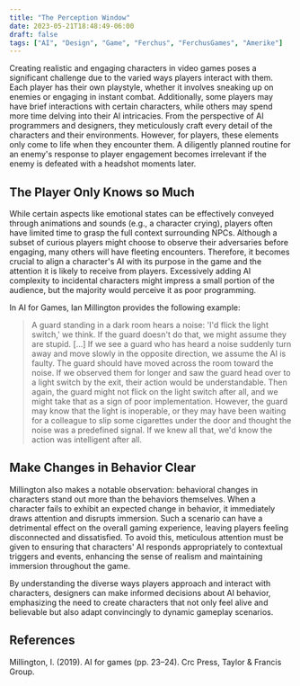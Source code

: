```yaml
---
title: "The Perception Window"
date: 2023-05-21T18:48:49-06:00
draft: false
tags: ["AI", "Design", "Game", "Ferchus", "FerchusGames", "Amerike"]
---
```


Creating realistic and engaging characters in video games poses a significant challenge due to the varied ways players interact with them. Each player has their own playstyle, whether it involves sneaking up on enemies or engaging in instant combat. Additionally, some players may have brief interactions with certain characters, while others may spend more time delving into their AI intricacies. From the perspective of AI programmers and designers, they meticulously craft every detail of the characters and their environments. However, for players, these elements only come to life when they encounter them. A diligently planned routine for an enemy's response to player engagement becomes irrelevant if the enemy is defeated with a headshot moments later.

## The Player Only Knows so Much

While certain aspects like emotional states can be effectively conveyed through animations and sounds (e.g., a character crying), players often have limited time to grasp the full context surrounding NPCs. Although a subset of curious players might choose to observe their adversaries before engaging, many others will have fleeting encounters. Therefore, it becomes crucial to align a character's AI with its purpose in the game and the attention it is likely to receive from players. Excessively adding AI complexity to incidental characters might impress a small portion of the audience, but the majority would perceive it as poor programming.

In AI for Games, Ian Millington provides the following example:

>A guard standing in a dark room hears a noise: 'I'd flick the light switch,' we think. If the guard doesn't do that, we might assume they are stupid. [...] If we see a guard who has heard a noise suddenly turn away and move slowly in the opposite direction, we assume the AI is faulty. The guard should have moved across the room toward the noise. If we observed them for longer and saw the guard head over to a light switch by the exit, their action would be understandable. Then again, the guard might not flick on the light switch after all, and we might take that as a sign of poor implementation. However, the guard may know that the light is inoperable, or they may have been waiting for a colleague to slip some cigarettes under the door and thought the noise was a predefined signal. If we knew all that, we'd know the action was intelligent after all.

## Make Changes in Behavior Clear

Millington also makes a notable observation: behavioral changes in characters stand out more than the behaviors themselves. When a character fails to exhibit an expected change in behavior, it immediately draws attention and disrupts immersion. Such a scenario can have a detrimental effect on the overall gaming experience, leaving players feeling disconnected and dissatisfied. To avoid this, meticulous attention must be given to ensuring that characters' AI responds appropriately to contextual triggers and events, enhancing the sense of realism and maintaining immersion throughout the game.

By understanding the diverse ways players approach and interact with characters, designers can make informed decisions about AI behavior, emphasizing the need to create characters that not only feel alive and believable but also adapt convincingly to dynamic gameplay scenarios.

## References

Millington, I. (2019). AI for games (pp. 23–24). Crc Press, Taylor & Francis Group.